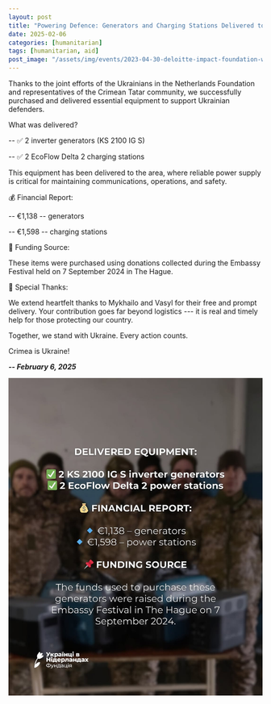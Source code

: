 ```yaml
---
layout: post
title: "Powering Defence: Generators and Charging Stations Delivered to Ukraine"
date: 2025-02-06
categories: [humanitarian]
tags: [humanitarian, aid]
post_image: "/assets/img/events/2023-04-30-deloitte-impact-foundation-workshop.webp"
---
```


Thanks to the joint efforts of the Ukrainians in the Netherlands
Foundation and representatives of the Crimean Tatar community, we
successfully purchased and delivered essential equipment to support
Ukrainian defenders.

What was delivered?

-- ✅ 2 inverter generators (KS 2100 IG S)

-- ✅ 2 EcoFlow Delta 2 charging stations

This equipment has been delivered to the area, where reliable power
supply is critical for maintaining communications, operations, and
safety.

💰 Financial Report:

-- €1,138 -- generators

-- €1,598 -- charging stations

📌 Funding Source:

These items were purchased using donations collected during the Embassy
Festival held on 7 September 2024 in The Hague.

🙏 Special Thanks:

We extend heartfelt thanks to Mykhailo and Vasyl for their free and
prompt delivery. Your contribution goes far beyond logistics --- it is
real and timely help for those protecting our country.

Together, we stand with Ukraine. Every action counts.

Crimea is Ukraine!

***-- February 6, 2025***

<img src="/assets/img/events/2025-02-06-powering-defence-generators-and-charging-stations-delivered-to-ukraine/media/image2.jpg" class="img-thumbnail margined" />
